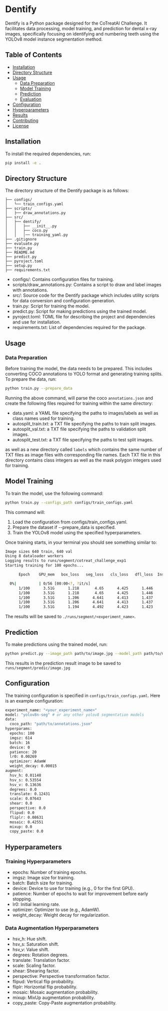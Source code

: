# Dentify

Dentify is a Python package designed for the CoTreatAI Challenge. It facilitates data processing, model training, and prediction for dental x-ray images, specifically focusing on identifying and numbering teeth using the YOLOv8 model instance segmentation method.

## Table of Contents

- [Installation](#installation)
- [Directory Structure](#directory-structure)
- [Usage](#usage)
  - [Data Preparation](#data-preparation)
  - [Model Training](#model-training)
  - [Prediction](#prediction)
  - [Evaluation](#evaluation)
- [Configuration](#configuration)
- [Hyperparameters](#hyperparameters)
- [Results](#results)
- [Contributing](#contributing)
- [License](#license)

## Installation

To install the required dependencies, run:

```bash
pip install -e .
```

## Directory Structure

The directory structure of the Dentify package is as follows:
```dentify/
├── configs/
│   └── train_configs.yaml
├── scripts/
│   ├── draw_annotations.py
├── src/
│   ├── dentify/
│   │   ├── __init__.py
│   │   ├── coco.py
│   │   │── training_yaml.py
├── .gitignore
├── evaluate.py
├── train.py
├── README.md
├── predict.py
├── pyroject.toml
├── setup.py
├── requirements.txt
```

- configs/: Contains configuration files for training.
- scripts/draw_annotations.py: Contains a script to draw and label images with annotations.
- src/: Source code for the Dentify package which includes utility scripts for data conversion and configuration generation.
- train.py: Script for training the model.
- predict.py: Script for making predictions using the trained model.
- pyroject.toml: TOML file for describing the project and dependencies and use for installation.
- requirements.txt: List of dependencies required for the package.

## Usage
### Data Preparation
Before training the model, the data needs to be prepared. This includes converting COCO annotations to 
YOLO format and generating training splits.
To prepare the data, run:

```bash
python train.py --prepare_data
```
Running the above command, will parse the coco `annotations.json` and create the following files required for training
within the same directory:
- data.yaml: a YAML file specifying the paths to images/labels as well as class names used for training.
- autosplit_train.txt: a TXT file specifying the paths to train split images.
- autosplit_val.txt: a TXT file specifying the paths to validation split images.
- autosplit_test.txt: a TXT file specifying the paths to test split images.

as well as a new directory called `labels` which contains the same number of TXT files as image files with corresponding
file names. Each TXT file in this directory contains class integers as well as the mask polygon integers used for
training.

## Model Training
To train the model, use the following command:
```bash
python train.py --configs_path configs/train_configs.yaml
```

This command will:
1. Load the configuration from configs/train_configs.yaml.
2. Prepare the dataset if --prepare_data is specified.
3. Train the YOLOv8 model using the specified hyperparameters.

Once training starts, in your terminal you should see something similar to:

```bash
Image sizes 640 train, 640 val
Using 8 dataloader workers
Logging results to runs/segment/cotreat_challenge_exp1
Starting training for 100 epochs...

      Epoch    GPU_mem   box_loss   seg_loss   cls_loss   dfl_loss  Instances       Size

  0%|          | 0/56 [00:00<?, ?it/s]
      1/100      3.51G      1.218       4.65      4.425      1.446        267        640:   0%|          | 0/56 [00:00<?, ?it/s]
      1/100      3.51G      1.218       4.65      4.425      1.446        267        640:   2%|▏         | 1/56 [00:00<00:30,  1.82it/s]
      1/100      3.51G      1.206      4.641      4.413      1.437        261        640:   2%|▏         | 1/56 [00:00<00:30,  1.82it/s]
      1/100      3.51G      1.206      4.641      4.413      1.437        261        640:   4%|▎         | 2/56 [00:00<00:16,  3.21it/s]
      1/100      3.51G      1.194      4.492      4.423      1.423        246        640:   4%|▎         | 2/56 [00:00<00:16,  3.21it/s]
```
The results will be saved to `./runs/segment/<experiment_name>`.

## Prediction
To make predictions using the trained model, run:

```bash
python predict.py --image_path path/to/image.jpg --model_path path/to/model.pt
```
This results in the prediction result image to be saved to `runs/segment/predic/image.jpg`

## Configuration
The training configuration is specified in `configs/train_configs.yaml`. Here is an example configuration:

```bash
experiment_name: "<your_experiment_name>"
model: "yolov8n-seg" # or any other yolov8 segmentation models
data:
  coco_path: "path/to/annotations.json"
hyperparams:
  epochs: 100
  imgsz: 614
  batch: 16
  device: 0
  patience: 20
  lr0: 0.00269
  optimizer: AdamW
  weight_decay: 0.00015
augment:
  hsv_h: 0.01148
  hsv_s: 0.53554
  hsv_v: 0.13636
  degrees: 0.0
  translate: 0.12431
  scale: 0.07643
  shear: 0.0
  perspective: 0.0
  flipud: 0.0
  fliplr: 0.08631
  mosaic: 0.42551
  mixup: 0.0
  copy_paste: 0.0
  ```

## Hyperparameters
### Training Hyperparameters
- epochs: Number of training epochs.
- imgsz: Image size for training.
- batch: Batch size for training.
- device: Device to use for training (e.g., 0 for the first GPU).
- patience: Number of epochs to wait for improvement before early stopping.
- lr0: Initial learning rate.
- optimizer: Optimizer to use (e.g., AdamW).
- weight_decay: Weight decay for regularization. 

### Data Augmentation Hyperparameters
- hsv_h: Hue shift.
- hsv_s: Saturation shift.
- hsv_v: Value shift.
- degrees: Rotation degrees.
- translate: Translation factor.
- scale: Scaling factor.
- shear: Shearing factor.
- perspective: Perspective transformation factor.
- flipud: Vertical flip probability.
- fliplr: Horizontal flip probability.
- mosaic: Mosaic augmentation probability.
- mixup: MixUp augmentation probability.
- copy_paste: Copy-Paste augmentation probability.